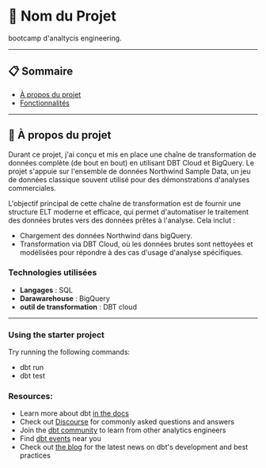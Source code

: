 # 🌟 Nom du Projet

bootcamp d'analtycis engineering.

---

## 📋 Sommaire

- [À propos du projet](#à-propos-du-projet)
- [Fonctionnalités](#fonctionnalités)

---

## 🎯 À propos du projet

Durant ce projet, j'ai conçu et mis en place une chaîne de transformation de données complète (de bout en bout) en utilisant DBT Cloud et BigQuery. Le projet s'appuie sur l'ensemble de données Northwind Sample Data, un jeu de données classique souvent utilisé pour des démonstrations d'analyses commerciales.

L'objectif principal de cette chaîne de transformation est de fournir une structure ELT moderne et efficace, qui permet d'automatiser le traitement des données brutes vers des données prêtes à l'analyse. Cela inclut :

- Chargement  des données Northwind dans bigQuery.
- Transformation via DBT Cloud, où les données brutes sont nettoyées et modélisées pour répondre à des cas d'usage d'analyse spécifiques.
### Technologies utilisées

- **Langages** : SQL 
- **Darawarehouse** : BigQuery  
- **outil de  transformation** : DBT cloud

---
### Using the starter project

Try running the following commands:
- dbt run
- dbt test


### Resources:
- Learn more about dbt [in the docs](https://docs.getdbt.com/docs/introduction)
- Check out [Discourse](https://discourse.getdbt.com/) for commonly asked questions and answers
- Join the [dbt community](https://getdbt.com/community) to learn from other analytics engineers
- Find [dbt events](https://events.getdbt.com) near you
- Check out [the blog](https://blog.getdbt.com/) for the latest news on dbt's development and best practices
